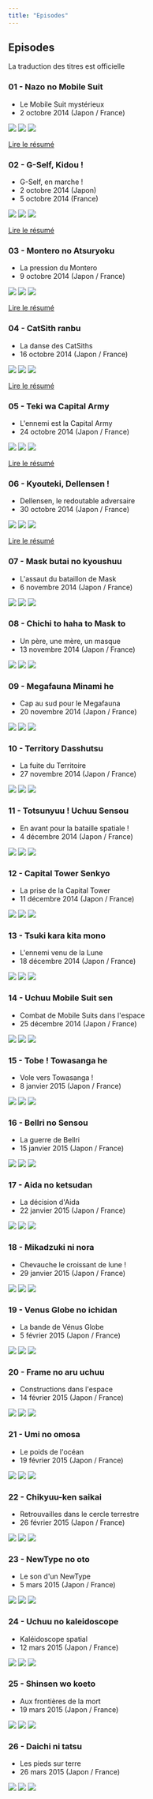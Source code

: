 ```yaml
---
title: "Episodes"
---
```


Episodes
--------


La traduction des titres est officielle


### 01 - Nazo no Mobile Suit


* Le Mobile Suit mystérieux
* 2 octobre 2014 (Japon / France)



![](/images/stories/saga/gnoreconguista/episodes/01-1.jpg)
![](/images/stories/saga/gnoreconguista/episodes/01-2.jpg)
![](/images/stories/saga/gnoreconguista/episodes/01-3.jpg)



[Lire le résumé](rc/g-no-reconguista/nazo-no-mobile-suit.html)


### 02 - G-Self, Kidou !


* G-Self, en marche !
* 2 octobre 2014 (Japon)
* 5 octobre 2014 (France)



![](/images/stories/saga/gnoreconguista/episodes/02-1.jpg)
![](/images/stories/saga/gnoreconguista/episodes/02-2.jpg)
![](/images/stories/saga/gnoreconguista/episodes/02-3.jpg)



[Lire le résumé](rc/g-no-reconguista/g-self-kidou.html)


### 03 - Montero no Atsuryoku


* La pression du Montero
* 9 octobre 2014 (Japon / France)



![](/images/stories/saga/gnoreconguista/episodes/03-1.jpg)
![](/images/stories/saga/gnoreconguista/episodes/03-2.jpg)
![](/images/stories/saga/gnoreconguista/episodes/03-3.jpg)



[Lire le résumé](rc/g-no-reconguista/montero-no-atsuryoku.html)


### 04 - CatSith ranbu


* La danse des CatSiths
* 16 octobre 2014 (Japon / France)



![](/images/stories/saga/gnoreconguista/episodes/04-1.jpg)
![](/images/stories/saga/gnoreconguista/episodes/04-2.jpg)
![](/images/stories/saga/gnoreconguista/episodes/04-3.jpg)



[Lire le résumé](rc/g-no-reconguista/catsith-ranbu.html)


### 05 - Teki wa Capital Army


* L'ennemi est la Capital Army
* 24 octobre 2014 (Japon / France)



![](/images/stories/saga/gnoreconguista/episodes/05-1.jpg)
![](/images/stories/saga/gnoreconguista/episodes/05-2.jpg)
![](/images/stories/saga/gnoreconguista/episodes/05-3.jpg)



[Lire le résumé](rc/g-no-reconguista/05-teki-wa-capital-army.html)


### 06 - Kyouteki, Dellensen !


* Dellensen, le redoutable adversaire
* 30 octobre 2014 (Japon / France)



![](/images/stories/saga/gnoreconguista/episodes/06-1.jpg)
![](/images/stories/saga/gnoreconguista/episodes/06-2.jpg)
![](/images/stories/saga/gnoreconguista/episodes/06-3.jpg)



[Lire le résumé](rc/g-no-reconguista/06-kyouteki-dellensen.html)


### 07 - Mask butai no kyoushuu


* L'assaut du bataillon de Mask
* 6 novembre 2014 (Japon / France)



![](/images/stories/saga/gnoreconguista/episodes/07-1.jpg)
![](/images/stories/saga/gnoreconguista/episodes/07-2.jpg)
![](/images/stories/saga/gnoreconguista/episodes/07-3.jpg)



### 08 - Chichi to haha to Mask to


* Un père, une mère, un masque
* 13 novembre 2014 (Japon / France)



![](/images/stories/saga/gnoreconguista/episodes/08-1.jpg)
![](/images/stories/saga/gnoreconguista/episodes/08-2.jpg)
![](/images/stories/saga/gnoreconguista/episodes/08-3.jpg)



### 09 - Megafauna Minami he


* Cap au sud pour le Megafauna
* 20 novembre 2014 (Japon / France)



![](/images/stories/saga/gnoreconguista/episodes/09-1.jpg)
![](/images/stories/saga/gnoreconguista/episodes/09-2.jpg)
![](/images/stories/saga/gnoreconguista/episodes/09-3.jpg)



### 10 - Territory Dasshutsu


* La fuite du Territoire
* 27 novembre 2014 (Japon / France)



![](/images/stories/saga/gnoreconguista/episodes/10-1.jpg)
![](/images/stories/saga/gnoreconguista/episodes/10-2.jpg)
![](/images/stories/saga/gnoreconguista/episodes/10-3.jpg)



### 11 - Totsunyuu ! Uchuu Sensou


* En avant pour la bataille spatiale !
* 4 décembre 2014 (Japon / France)



![](/images/stories/saga/gnoreconguista/episodes/11-1.jpg)
![](/images/stories/saga/gnoreconguista/episodes/11-2.jpg)
![](/images/stories/saga/gnoreconguista/episodes/11-3.jpg)



### 12 - Capital Tower Senkyo


* La prise de la Capital Tower
* 11 décembre 2014 (Japon / France)



![](/images/stories/saga/gnoreconguista/episodes/12-1.jpg)
![](/images/stories/saga/gnoreconguista/episodes/12-2.jpg)
![](/images/stories/saga/gnoreconguista/episodes/12-3.jpg)



### 13 - Tsuki kara kita mono


* L'ennemi venu de la Lune
* 18 décembre 2014 (Japon / France)



![](/images/stories/saga/gnoreconguista/episodes/13-1.jpg)
![](/images/stories/saga/gnoreconguista/episodes/13-2.jpg)
![](/images/stories/saga/gnoreconguista/episodes/13-3.jpg)



### 14 - Uchuu Mobile Suit sen


* Combat de Mobile Suits dans l'espace
* 25 décembre 2014 (Japon / France)



![](/images/stories/saga/gnoreconguista/episodes/14-1.jpg)
![](/images/stories/saga/gnoreconguista/episodes/14-2.jpg)
![](/images/stories/saga/gnoreconguista/episodes/14-3.jpg)



### 15 - Tobe ! Towasanga he


* Vole vers Towasanga !
* 8 janvier 2015 (Japon / France)



![](/images/stories/saga/gnoreconguista/episodes/15-1.jpg)
![](/images/stories/saga/gnoreconguista/episodes/15-2.jpg)
![](/images/stories/saga/gnoreconguista/episodes/15-3.jpg)



### 16 - Bellri no Sensou


* La guerre de Bellri
* 15 janvier 2015 (Japon / France)



![](/images/stories/saga/gnoreconguista/episodes/16-1.jpg)
![](/images/stories/saga/gnoreconguista/episodes/16-2.jpg)
![](/images/stories/saga/gnoreconguista/episodes/16-3.jpg)



### 17 - Aida no ketsudan


* La décision d'Aida
* 22 janvier 2015 (Japon / France)



![](/images/stories/saga/gnoreconguista/episodes/17-1.jpg)
![](/images/stories/saga/gnoreconguista/episodes/17-2.jpg)
![](/images/stories/saga/gnoreconguista/episodes/17-3.jpg)



### 18 - Mikadzuki ni nora


* Chevauche le croissant de lune !
* 29 janvier 2015 (Japon / France)



![](/images/stories/saga/gnoreconguista/episodes/18-1.jpg)
![](/images/stories/saga/gnoreconguista/episodes/18-2.jpg)
![](/images/stories/saga/gnoreconguista/episodes/18-3.jpg)



### 19 - Venus Globe no ichidan


* La bande de Vénus Globe
* 5 février 2015 (Japon / France)



![](/images/stories/saga/gnoreconguista/episodes/19-1.jpg)
![](/images/stories/saga/gnoreconguista/episodes/19-2.jpg)
![](/images/stories/saga/gnoreconguista/episodes/19-3.jpg)



### 20 - Frame no aru uchuu


* Constructions dans l'espace
* 14 février 2015 (Japon / France)



![](/images/stories/saga/gnoreconguista/episodes/20-1.jpg)
![](/images/stories/saga/gnoreconguista/episodes/20-2.jpg)
![](/images/stories/saga/gnoreconguista/episodes/20-3.jpg)



### 21 - Umi no omosa


* Le poids de l'océan
* 19 février 2015 (Japon / France)



![](/images/stories/saga/gnoreconguista/episodes/21-1.jpg)
![](/images/stories/saga/gnoreconguista/episodes/21-2.jpg)
![](/images/stories/saga/gnoreconguista/episodes/21-3.jpg)



### 22 - Chikyuu-ken saikai


* Retrouvailles dans le cercle terrestre
* 26 février 2015 (Japon / France)



![](/images/stories/saga/gnoreconguista/episodes/22-1.jpg)
![](/images/stories/saga/gnoreconguista/episodes/22-2.jpg)
![](/images/stories/saga/gnoreconguista/episodes/22-3.jpg)



### 23 - NewType no oto


* Le son d'un NewType
* 5 mars 2015 (Japon / France)



![](/images/stories/saga/gnoreconguista/episodes/23-1.jpg)
![](/images/stories/saga/gnoreconguista/episodes/23-2.jpg)
![](/images/stories/saga/gnoreconguista/episodes/23-3.jpg)



### 24 - Uchuu no kaleidoscope


* Kaléidoscope spatial
* 12 mars 2015 (Japon / France)



![](/images/stories/saga/gnoreconguista/episodes/24-1.jpg)
![](/images/stories/saga/gnoreconguista/episodes/24-2.jpg)
![](/images/stories/saga/gnoreconguista/episodes/24-3.jpg)



### 25 - Shinsen wo koeto


* Aux frontières de la mort
* 19 mars 2015 (Japon / France)



![](/images/stories/saga/gnoreconguista/episodes/25-1.jpg)
![](/images/stories/saga/gnoreconguista/episodes/25-2.jpg)
![](/images/stories/saga/gnoreconguista/episodes/25-3.jpg)



### 26 - Daichi ni tatsu


* Les pieds sur terre
* 26 mars 2015 (Japon / France)



![](/images/stories/saga/gnoreconguista/episodes/26-1.jpg)
![](/images/stories/saga/gnoreconguista/episodes/26-2.jpg)
![](/images/stories/saga/gnoreconguista/episodes/26-3.jpg)


